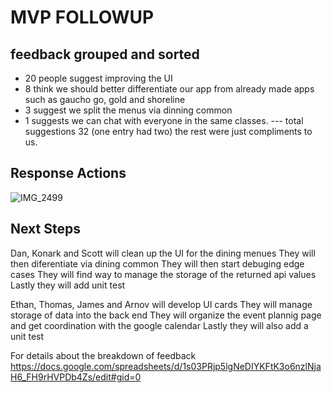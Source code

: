 # MVP FOLLOWUP

## feedback grouped and sorted

* 20 people suggest improving the UI
* 8 think we should better differentiate our app from already made apps such as gaucho go, gold and shoreline
* 3 suggest we split the menus via dinning common
* 1 suggests we can chat with everyone in the same classes.
--- total suggestions 32 (one entry had two) the rest were just compliments to us.

## Response Actions

![IMG_2499](https://github.com/ucsb-cs148-w24/coral/assets/91567274/ed933556-83c3-4f73-94be-69d2dde1725f)

## Next Steps

Dan, Konark and Scott will clean up the UI for the dining menues
They will then diferentiate via dining common
They will then start debuging edge cases
They will find way to manage the storage of the returned api values
Lastly they will add unit test

Ethan, Thomas, James and Arnov will develop UI cards
They will manage storage of data into the back end
They will organize the event plannig page and get coordination with the google calendar
Lastly they will also add a unit test

For details about the breakdown of feedback
<https://docs.google.com/spreadsheets/d/1s03PRjp5lgNeDIYKFtK3o6nzlNjaH6_FH9rHVPDb4Zs/edit#gid=0>

